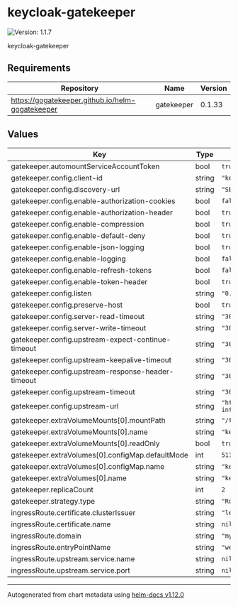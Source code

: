 # keycloak-gatekeeper

![Version: 1.1.7](https://img.shields.io/badge/Version-1.1.7-informational?style=flat-square)

keycloak-gatekeeper

## Requirements

| Repository | Name | Version |
|------------|------|---------|
| https://gogatekeeper.github.io/helm-gogatekeeper | gatekeeper | 0.1.33 |

## Values

| Key | Type | Default | Description |
|-----|------|---------|-------------|
| gatekeeper.automountServiceAccountToken | bool | `true` |  |
| gatekeeper.config.client-id | string | `"keycloak-proxy-admin"` |  |
| gatekeeper.config.discovery-url | string | `"SET_BY_ARGOCD"` |  |
| gatekeeper.config.enable-authorization-cookies | bool | `false` |  |
| gatekeeper.config.enable-authorization-header | bool | `true` |  |
| gatekeeper.config.enable-compression | bool | `true` |  |
| gatekeeper.config.enable-default-deny | bool | `true` |  |
| gatekeeper.config.enable-json-logging | bool | `true` |  |
| gatekeeper.config.enable-logging | bool | `false` |  |
| gatekeeper.config.enable-refresh-tokens | bool | `false` |  |
| gatekeeper.config.enable-token-header | bool | `true` |  |
| gatekeeper.config.listen | string | `"0.0.0.0:8080"` |  |
| gatekeeper.config.preserve-host | bool | `true` |  |
| gatekeeper.config.server-read-timeout | string | `"300s"` |  |
| gatekeeper.config.server-write-timeout | string | `"300s"` |  |
| gatekeeper.config.upstream-expect-continue-timeout | string | `"300s"` |  |
| gatekeeper.config.upstream-keepalive-timeout | string | `"300s"` |  |
| gatekeeper.config.upstream-response-header-timeout | string | `"300s"` |  |
| gatekeeper.config.upstream-timeout | string | `"300s"` |  |
| gatekeeper.config.upstream-url | string | `"http://traefik-internal.routing.svc.cluster.local:8444"` |  |
| gatekeeper.extraVolumeMounts[0].mountPath | string | `"/tmp"` |  |
| gatekeeper.extraVolumeMounts[0].name | string | `"keycloak-gatekeeper-no-permission-link"` |  |
| gatekeeper.extraVolumeMounts[0].readOnly | bool | `true` |  |
| gatekeeper.extraVolumes[0].configMap.defaultMode | int | `511` |  |
| gatekeeper.extraVolumes[0].configMap.name | string | `"keycloak-gatekeeper-no-permission-link"` |  |
| gatekeeper.extraVolumes[0].name | string | `"keycloak-gatekeeper-no-permission-link"` |  |
| gatekeeper.replicaCount | int | `2` |  |
| gatekeeper.strategy.type | string | `"RollingUpdate"` |  |
| ingressRoute.certificate.clusterIssuer | string | `"letsencrypt"` |  |
| ingressRoute.certificate.name | string | `nil` |  |
| ingressRoute.domain | string | `"my-domain.com"` |  |
| ingressRoute.entryPointName | string | `"websecure"` |  |
| ingressRoute.upstream.service.name | string | `nil` |  |
| ingressRoute.upstream.service.port | string | `nil` |  |

----------------------------------------------
Autogenerated from chart metadata using [helm-docs v1.12.0](https://github.com/norwoodj/helm-docs/releases/v1.12.0)
